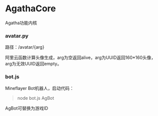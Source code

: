 # AgathaCore
Agatha功能内核

### avatar.py
路径：/avatar/{arg}

阿里云函数计算头像生成，arg为空返回alive，arg为UUID返回160*160头像，arg为无效UUID返回empty。
### bot.js
Mineflayer Bot机器人，启动代码：
> node bot.js AgBot

AgBot可替换为游戏ID
